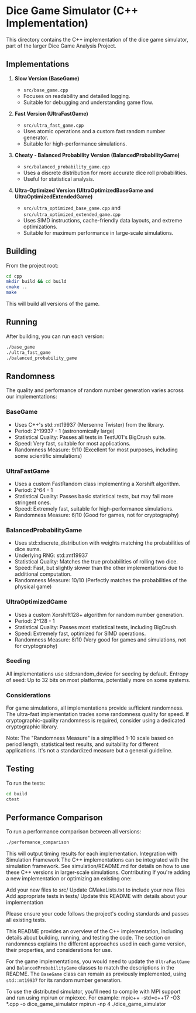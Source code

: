 # Dice Game Simulator (C++ Implementation)

This directory contains the C++ implementation of the dice game simulator, part of the larger Dice Game Analysis Project.

## Implementations

1. **Slow Version (BaseGame)**
   - `src/base_game.cpp`
   - Focuses on readability and detailed logging.
   - Suitable for debugging and understanding game flow.

2. **Fast Version (UltraFastGame)**
   - `src/ultra_fast_game.cpp`
   - Uses atomic operations and a custom fast random number generator.
   - Suitable for high-performance simulations.

3. **Cheaty - Balanced Probability Version (BalancedProbabilityGame)**
   - `src/balanced_probability_game.cpp`
   - Uses a discrete distribution for more accurate dice roll probabilities.
   - Useful for statistical analysis.

4. **Ultra-Optimized Version (UltraOptimizedBaseGame and UltraOptimizedExtendedGame)**
   - `src/ultra_optimized_base_game.cpp` and `src/ultra_optimized_extended_game.cpp`
   - Uses SIMD instructions, cache-friendly data layouts, and extreme optimizations.
   - Suitable for maximum performance in large-scale simulations.


## Building

From the project root:

```bash
cd cpp
mkdir build && cd build
cmake ..
make
```
This will build all versions of the game.

## Running
After building, you can run each version:

``` bash
./base_game
./ultra_fast_game
./balanced_probability_game
```

## Randomness
The quality and performance of random number generation varies across our implementations:

### BaseGame

 - Uses C++'s std::mt19937 (Mersenne Twister) from the <random> library.
 - Period: 2^19937 - 1 (astronomically large)
 - Statistical Quality: Passes all tests in TestU01's BigCrush suite.
 - Speed: Very fast, suitable for most applications.
 - Randomness Measure: 9/10 (Excellent for most purposes, including some scientific simulations)

### UltraFastGame

 - Uses a custom FastRandom class implementing a Xorshift algorithm.
 - Period: 2^64 - 1
 - Statistical Quality: Passes basic statistical tests, but may fail more stringent ones.
 - Speed: Extremely fast, suitable for high-performance simulations.
 - Randomness Measure: 6/10 (Good for games, not for cryptography)

### BalancedProbabilityGame

 - Uses std::discrete_distribution with weights matching the probabilities of dice sums.
 - Underlying RNG: std::mt19937
 - Statistical Quality: Matches the true probabilities of rolling two dice.
 - Speed: Fast, but slightly slower than the other implementations due to additional computation.
 - Randomness Measure: 10/10 (Perfectly matches the probabilities of the physical game)

### UltraOptimizedGame
- Uses a custom Xorshift128+ algorithm for random number generation.
- Period: 2^128 - 1
- Statistical Quality: Passes most statistical tests, including BigCrush.
- Speed: Extremely fast, optimized for SIMD operations.
- Randomness Measure: 8/10 (Very good for games and simulations, not for cryptography)


### Seeding

All implementations use std::random_device for seeding by default.
Entropy of seed: Up to 32 bits on most platforms, potentially more on some systems.

### Considerations

For game simulations, all implementations provide sufficient randomness.
The ultra-fast implementation trades some randomness quality for speed.
If cryptographic-quality randomness is required, consider using a dedicated cryptographic library.

Note: The "Randomness Measure" is a simplified 1-10 scale based on period length, statistical test results, and suitability for different applications. It's not a standardized measure but a general guideline.

## Testing
To run the tests:
``` bash
cd build
ctest
```

## Performance Comparison
To run a performance comparison between all versions:
``` bash
./performance_comparison
```

This will output timing results for each implementation.
Integration with Simulation Framework
The C++ implementations can be integrated with the simulation framework. See simulation/README.md for details on how to use these C++ versions in larger-scale simulations.
Contributing
If you're adding a new implementation or optimizing an existing one:

Add your new files to src/
Update CMakeLists.txt to include your new files
Add appropriate tests in tests/
Update this README with details about your implementation

Please ensure your code follows the project's coding standards and passes all existing tests.

This README provides an overview of the C++ implementation, including details about building, running, and testing the code. The section on randomness explains the different approaches used in each game version, their properties, and considerations for use.

For the game implementations, you would need to update the `UltraFastGame` and `BalancedProbabilityGame` classes to match the descriptions in the README. The `BaseGame` class can remain as previously implemented, using `std::mt19937` for its random number generation.



To use the distributed simulator, you'll need to compile with MPI support and run using mpirun or mpiexec. For example:
mpic++ -std=c++17 -O3 *.cpp -o dice_game_simulator
mpirun -np 4 ./dice_game_simulator